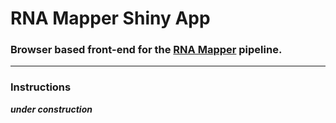# RNA Mapper Shiny App

### Browser based front-end for the [RNA Mapper](https://github.com/daytonamelia/RNAmapper) pipeline. 

---

### Instructions

 ***under construction*** 